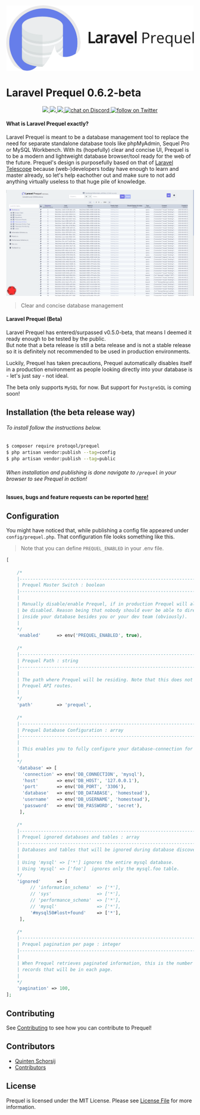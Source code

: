 
![Laravel Prequel](./assets/prequel.png)  
  
# Laravel Prequel 0.6.2-beta  
<p align="center">
    <a href="https://scrutinizer-ci.com/g/Protoqol/Prequel/?branch=master">
	<img src="https://scrutinizer-ci.com/g/Protoqol/Prequel/badges/quality-score.png?=master"/>	
    </a>
    <a href="https://github.com/protoqol/prequel/graphs/contributors" alt="Contributors">
        <img src="https://img.shields.io/github/contributors/protoqol/prequel.svg" />
     </a>
    <a href="https://github.com/badges/shields/pulse" alt="Activity">
        <img src="https://img.shields.io/github/commit-activity/m/badges/shields.svg" />
    </a>
    <a href="https://discord.gg/vZpwDVU">
        <img src="https://img.shields.io/discord/598160569660342327.svg?logo=discord"
            alt="chat on Discord">
     </a>
    <a href="https://twitter.com/intent/follow?screen_name=Protoqol_XYZ">
        <img src="https://img.shields.io/twitter/follow/Protoqol_XYZ.svg?label=%40Protoqol_XYZ&style=social"
            alt="follow on Twitter">
      </a>
</p>

#### What is Laravel Prequel exactly?  
Laravel Prequel is meant to be a database management tool to replace the need for separate standalone database tools like phpMyAdmin, Sequel Pro or MySQL Workbench. With its (hopefully) clear and concise UI, Prequel is to be a modern and lightweight database browser/tool ready for the web of the future. Prequel's design is purposefully based on that of [Laravel Telescope](https://github.com/laravel/telescope) because (web-)developers today have enough to learn and master already, so let's help eachother out and make sure to not add anything virtually useless to that huge pile of knowledge.   
  
![Prequel Screenshot](./assets/prequel_screenshot.png)  
> Clear and concise database management  
  
#### Laravel Prequel (Beta)  
Laravel Prequel has entered/surpassed v0.5.0-beta, that means I deemed it ready enough to be tested by the public.  
But note that a beta release is still a beta release and is not a stable release so it is definitely not recommended to be used in production environments.   
  
Luckily, Prequel has taken precautions, Prequel automatically disables itself in a production environment as people looking directly into your database is - let's just say - not ideal.  
  
The beta only supports `MySQL` for now. But support for `PostgreSQL` is coming soon!
  
## Installation (the beta release way)  
###### To install follow the instructions below.  
```bash  
$ composer require protoqol/prequel  
$ php artisan vendor:publish --tag=config  
$ php artisan vendor:publish --tag=public  
```  
###### When installation and publishing is done navigate to `/prequel` in your browser to see Prequel in action!  
  
#### Issues, bugs and feature requests can be reported [here!](https://github.com/Protoqol/Prequel/issues/new/choose)  

## Configuration
You might have noticed that, while publishing a config file appeared under `config/prequel.php`. 
That configuration file looks something like this.
> Note that you can define `PREQUEL_ENABLED` in your .env file.
```php
[  

    /*  
    |--------------------------------------------------------------------------  
    | Prequel Master Switch : boolean
    |--------------------------------------------------------------------------  
    |  
    | Manually disable/enable Prequel, if in production Prequel will always  
    | be disabled. Reason being that nobody should ever be able to directly look  
    | inside your database besides you or your dev team (obviously).  
    |  
    */
    'enabled'      => env('PREQUEL_ENABLED', true),  
      
    /*  
    |--------------------------------------------------------------------------  
    | Prequel Path : string
    |--------------------------------------------------------------------------  
    |  
    | The path where Prequel will be residing. Note that this does not affect 
    | Prequel API routes.  
    |  
    */
    'path'         => 'prequel',  
    
    /*  
    |--------------------------------------------------------------------------  
    | Prequel Database Configuration : array
    |--------------------------------------------------------------------------  
    |  
    | This enables you to fully configure your database-connection for Prequel.
    |  
    */
    'database' => [  
      'connection' => env('DB_CONNECTION', 'mysql'),  
      'host'       => env('DB_HOST', '127.0.0.1'),  
      'port'       => env('DB_PORT', '3306'),  
      'database'   => env('DB_DATABASE', 'homestead'),  
      'username'   => env('DB_USERNAME', 'homestead'),  
      'password'   => env('DB_PASSWORD', 'secret'),  
     ],  
     
    /*  
    |--------------------------------------------------------------------------  
    | Prequel ignored databases and tables : array
    |--------------------------------------------------------------------------  
    | Databases and tables that will be ignored during database discovery.
    |
    | Using 'mysql' => ['*'] ignores the entire mysql database.
    | Using 'mysql' => ['foo']  ignores only the mysql.foo table.
    */
    'ignored'      => [  
         // 'information_schema'  => ['*'],  
         // 'sys'                 => ['*'],
         // 'performance_schema'  => ['*'], 
         // 'mysql'               => ['*'],
         '#mysql50#lost+found'    => ['*'],  
     ],
     
    /*
    |--------------------------------------------------------------------------
    | Prequel pagination per page : integer
    |--------------------------------------------------------------------------
    |
    | When Prequel retrieves paginated information, this is the number of
    | records that will be in each page.
    |
    */
    'pagination' => 100,
];
```
  
## Contributing  
  
See [Contributing](CONTRIBUTING.md) to see how you can contribute to Prequel!   
  
  
## Contributors  
- [Quinten Schorsij](https://github.com/QuintenJustus)  
- [Contributors](https://github.com/Protoqol/Prequel/graphs/contributors)  
  
## License  
  
Prequel is licensed under the MIT License. Please see [License File](LICENSE) for more information.
